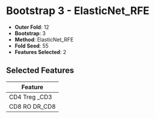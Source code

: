 # Bootstrap 3 - ElasticNet_RFE

- **Outer Fold**: 12
- **Bootstrap**: 3
- **Method**: ElasticNet_RFE
- **Fold Seed**: 55
- **Features Selected**: 2

## Selected Features

| Feature |
|---------|
| CD4 Treg _CD3 |
| CD8 RO DR_CD8 |
